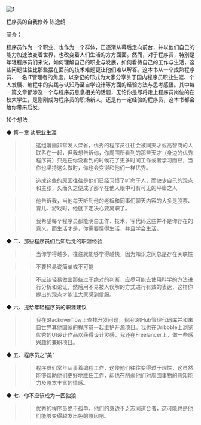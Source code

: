 ![1](https://wfqqreader-1252317822.image.myqcloud.com/cover/691/920691/t6_920691.jpg)

程序员的自我修养 陈逸鹤

简介：

程序员作为一个职业、也作为一个群体，正逐渐从幕后走向前台，并以他们自己的能力加速改变着世界，也改变着人们生活的方方面面。然而，对于程序员，特别是年轻程序员们来说，如何理解自己的职业与发展，如何看待自己的工作与生活，这些问题往往比那些摆在面前的技术难题更让他们难以解答。这本书从一个成熟程序员、一名IT管理者的角度，以杂记的形式为大家分享关于国内程序员职业生涯、个人发展、编程中的实践与认知乃至自学设计等方面的经验方法与思考感悟。其中每一篇文章都涉及一个与程序员息息相关的话题，无论你是即将走上程序员岗位的在校大学生，是刚刚成为程序员的职场新人，还是有一定经验的程序员，这本书都会给你带来启发。


10个想法

◆ 第一章 谈职业生涯

>> 这组漫画非常发人深省，优秀的程序员往往会被同天才或高智商的人联系在一起，但我想告诉你，你周围所看到的那些天才（身边的优秀程序员）只是在你没看到的时候花了更多时间工作或者学习而已，当你也坚持这么做时，你也会变得和他们一样优秀。

>> 造成这些的原因往往是他们已经习惯了听命于人，而缺少自己的观点和主张，久而久之便成了那个在他人眼中可有可无的平庸之人

>> 他告诉我，当他每天听到他的老板和同事们聊天内容的大多是股票、育儿、游戏时，他就下定决心要离职了。

>> 我希望每个程序员都能明白工作、技术、写代码这些并不是你存在的意义，而生活才是，你需要懂得生活，并且学会生活。

◆ 二、那些程序员们后知后觉的职涯经验

>> 当你学得越多，往往就能够学得越快，因为知识之间总是存在关联性

>> 不要轻易说简单或不可能

>> 不应该轻易做出那些过于绝对的判断，应尽可能去使用科学的方法进行分析和论证，然后用不易被人误解的方式进行有效的表达，这样你提出的观点才能让大家感到信服。

◆ 六、提给年轻程序员的职涯建议

>> 我在Stackoverflow上查找开发问题，我用GitHub管理代码库并和来自世界其他国家的程序员一起维护开源项目。我也在Dribbble上浏览优秀的UI设计作品以获得设计灵感，我还在Freelancer上，做一些感兴趣的兼职项目。

◆ 五、程序员之“美”

>> 程序员们常年从事着编程工作，这使他们往往变得过于理性，这虽然能够帮助他们更好地胜任工作，却也在削弱他们对周围事物的感知能力及原本丰富的情感。

◆ 七、你不应该成为一匹独狼

>> 优秀的程序员绝不孤单，他们的身边不乏志同道合者，这可能也是他们能够变得越发出色的原因吧。